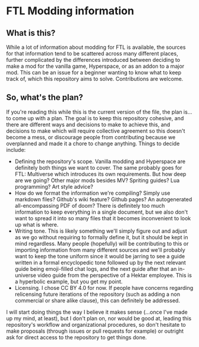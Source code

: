 # FTL Modding information

## What is this?

While a lot of information about modding for FTL is available, the sources for that information tend to be scattered across many different places, further complicated by the differences introduced between deciding to make a mod for the vanilla game, Hyperspace, or as an addon to a major mod. This can be an issue for a beginner wanting to know what to keep track of, which this repository aims to solve. Contributions are welcome.

## So, what's the plan?

If you're reading this while this is the current version of the file, the plan is... to come up with a plan. The goal is to keep this repository cohesive, and there are different ways and decisions to make to achieve this, and decisions to make which will require collective agreement so this doesn't become a mess, or discourage people from contributing because we overplanned and made it a chore to change anything. Things to decide include:

- Defining the repository's scope. Vanilla modding and Hyperspace are definitely both things we want to cover. The same probably goes for FTL: Multiverse which introduces its own requirements. But how deep are we going? Other major mods besides MV? Spriting guides? Lua programming? Art style advice?
- How do we format the information we're compiling? Simply use markdown files? Github's wiki feature? Github pages? An autogenerated all-encompassing PDF of doom? There is definitely too much information to keep everything in a single document, but we also don't want to spread it into so many files that it becomes inconvenient to look up what is where.
- Writing tone. This is likely something we'll simply figure out and adjust as we go without requiring to formally define it, but it should be kept in mind regardless. Many people (hopefully) will be contributing to this or importing information from many different sources and we'll probably want to keep the tone uniform since it would be jarring to see a guide written in a formal encyclopedic tone followed up by the next relevant guide being emoji-filled chat logs, and the next guide after that an in-universe video guide from the perspective of a Hektar employee. This is a hyperbolic example, but you get my point.
- Licensing. I chose CC BY 4.0 for now. If people have concerns regarding relicensing future iterations of the repository (such as adding a non commercial or share alike clause), this can definitely be addressed.

I will start doing things the way I believe it makes sense (...once I've made up my mind, at least), but I don't plan on, nor would be good at, leading this repository's workflow and organizational procedures, so don't hesitate to make proposals (through issues or pull requests for example) or outright ask for direct access to the repository to get things done.